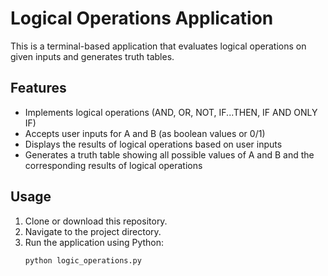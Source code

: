 # Logical Operations Application

This is a terminal-based application that evaluates logical operations on given inputs and generates truth tables.

## Features

- Implements logical operations (AND, OR, NOT, IF...THEN, IF AND ONLY IF)
- Accepts user inputs for A and B (as boolean values or 0/1)
- Displays the results of logical operations based on user inputs
- Generates a truth table showing all possible values of A and B and the corresponding results of logical operations

## Usage

1. Clone or download this repository.
2. Navigate to the project directory.
3. Run the application using Python:
   ```sh
   python logic_operations.py
